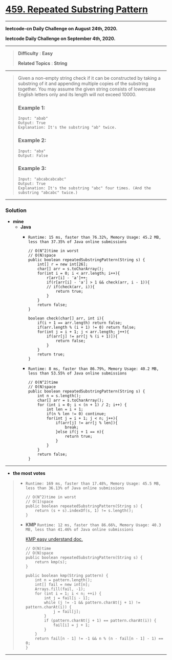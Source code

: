 # [459. Repeated Substring Pattern](https://leetcode.com/problems/repeated-substring-pattern/)

---

**leetcode-cn Daily Challenge on August 24th, 2020.**

**leetcode Daily Challenge on September 4th, 2020.**

---

> **Difficulty** : **Easy**
>
> **Related Topics** : **String**

---

> Given a non-empty string check if it can be constructed by taking a substring of it and appending multiple copies of the substring together. You may assume the given string consists of lowercase English letters only and its length will not exceed 10000.
>
> ### Example 1:
> ```
> Input: "abab"
> Output: True
> Explanation: It's the substring "ab" twice.
> ```
>
> ### Example 2:
> ```
> Input: "aba"
> Output: False
> ```
>
> ### Example 3:
> ```
> Input: "abcabcabcabc"
> Output: True
> Explanation: It's the substring "abc" four times. (And the substring "abcabc" twice.)
> ```

---


### Solution
* **mine**
  * **Java**
    * `Runtime: 15 ms, faster than 76.32%, Memory Usage: 45.2 MB, less than 37.35% of Java online submissions`
      ```
      // O(N^2)time in worst
      // O(N)space
      public boolean repeatedSubstringPattern(String s) {
          int[] r = new int[26];
          char[] arr = s.toCharArray();
          for(int i = 0; i < arr.length; i++){
              r[arr[i] - 'a']++;
              if(r[arr[i] - 'a'] > 1 && check(arr, i - 1)){
              // if(check(arr, i)){
                  return true;
              }
          }
          return false;
      }

      boolean check(char[] arr, int i){
          if(i + 1 == arr.length) return false;
          if(arr.length % (i + 1) != 0) return false;
          for(int j = i + 1; j < arr.length; j++){
              if(arr[j] != arr[j % (i + 1)]){
                  return false;
              }
          }
          return true;
      }
      ```
      
    * `Runtime: 8 ms, faster than 86.79%, Memory Usage: 40.2 MB, less than 53.55% of Java online submissions`
      ```
      // O(N^2)time
      // O(N)space
      public boolean repeatedSubstringPattern(String s) {
          int n = s.length();
          char[] arr = s.toCharArray();
          for (int i = 0; i < (n + 1) / 2; i++) {
              int len = i + 1;
              if(n % len != 0) continue;
              for(int j = i + 1; j < n; j++){
                  if(arr[j] != arr[j % len]){
                      break;
                  }else if(j + 1 == n){
                      return true;
                  }
              }
          }
          return false;
      }
      ```

---

* **the most votes**
>  * `Runtime: 169 ms, faster than 17.48%, Memory Usage: 45.5 MB, less than 36.13% of Java online submissions`
>    ```
>    // O(N^2)time in worst
>    // O(1)space
>    public boolean repeatedSubstringPattern(String s) {
>        return (s + s).indexOf(s, 1) != s.length();
>    }
>    ```
>
>  * **KMP** `Runtime: 12 ms, faster than 86.66%, Memory Usage: 40.3 MB, less than 41.46% of Java online submissions`
>
>    [KMP easy understand doc.](http://jakeboxer.com/blog/2009/12/13/the-knuth-morris-pratt-algorithm-in-my-own-words/)
>    ```
>    // O(N)time
>    // O(N)space
>    public boolean repeatedSubstringPattern(String s) {
>        return kmp(s);
>    }
>
>    public boolean kmp(String pattern) {
>        int n = pattern.length();
>        int[] fail = new int[n];
>        Arrays.fill(fail, -1);
>        for (int i = 1; i < n; ++i) {
>            int j = fail[i - 1];
>            while (j != -1 && pattern.charAt(j + 1) != pattern.charAt(i)) {
>                j = fail[j];
>            }
>            if (pattern.charAt(j + 1) == pattern.charAt(i)) {
>                fail[i] = j + 1;
>            }
>        }
>        return fail[n - 1] != -1 && n % (n - fail[n - 1] - 1) == 0;
>    }
>    ```

---
